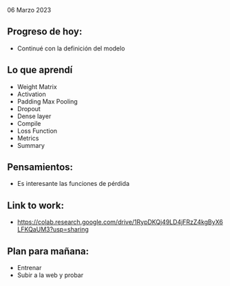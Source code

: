 06 Marzo 2023

## Progreso de hoy:
- Continué con la definición del modelo 

## Lo que aprendí 
- Weight Matrix
- Activation 
- Padding Max Pooling
- Dropout 
- Dense layer
- Compile
- Loss Function 
- Metrics 
- Summary
## **Pensamientos**:
- Es interesante las funciones de pérdida
## Link to work: 
- https://colab.research.google.com/drive/1RypDKQj49LD4jFRzZ4kgByX6LFKQaUM3?usp=sharing
## Plan para mañana: 
-  Entrenar 
- Subir a la web y probar 
